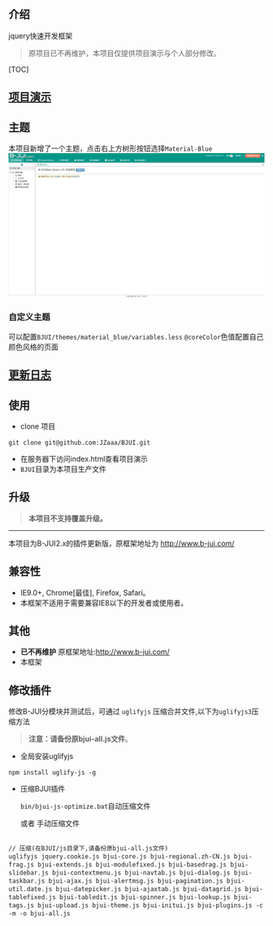 ## 介绍

jquery快速开发框架

> 原项目已不再维护，本项目仅提供项目演示与个人部分修改。

[TOC]

## [项目演示](https://jzaaa.github.io/BJUI/)

## 主题
本项目新增了一个主题，点击右上方树形按钮选择`Material-Blue`
![Material-Blue](./images/theme01.png)

### 自定义主题
可以配置`BJUI/themes/material_blue/variables.less` `@coreColor`色值配置自己颜色风格的页面

## [更新日志](./CHANGELOG.md)


## 使用

- clone 项目
````
git clone git@github.com:JZaaa/BJUI.git 
````
- 在服务器下访问index.html查看项目演示
- `BJUI`目录为本项目生产文件

## 升级

> **本项目不支持覆盖升级。**

--------------------------------------------------

本项目为B-JUI2.x的插件更新版，原框架地址为 http://www.b-jui.com/

## 兼容性

- IE9.0+, Chrome[最佳], Firefox, Safari。
- 本框架不适用于需要兼容IE8以下的开发者或使用者。


## 其他

- **已不再维护** 原框架地址:http://www.b-jui.com/
- 本框架


## 修改插件

修改B-JUI分模块并测试后，可通过 ``uglifyjs`` 压缩合并文件,以下为``uglifyjs3``压缩方法

> **注意：请备份原bjui-all.js文件**。

- 全局安装uglifyjs

```
npm install uglify-js -g
```

- 压缩BJUI插件

    `bin/bjui-js-optimize.bat`自动压缩文件
    
    或者 手动压缩文件
    
```

// 压缩(在BJUI/js目录下,请备份原bjui-all.js文件)
uglifyjs jquery.cookie.js bjui-core.js bjui-regional.zh-CN.js bjui-frag.js bjui-extends.js bjui-modulefixed.js bjui-basedrag.js bjui-slidebar.js bjui-contextmenu.js bjui-navtab.js bjui-dialog.js bjui-taskbar.js bjui-ajax.js bjui-alertmsg.js bjui-pagination.js bjui-util.date.js bjui-datepicker.js bjui-ajaxtab.js bjui-datagrid.js bjui-tablefixed.js bjui-tabledit.js bjui-spinner.js bjui-lookup.js bjui-tags.js bjui-upload.js bjui-theme.js bjui-initui.js bjui-plugins.js -c -m -o bjui-all.js
```
